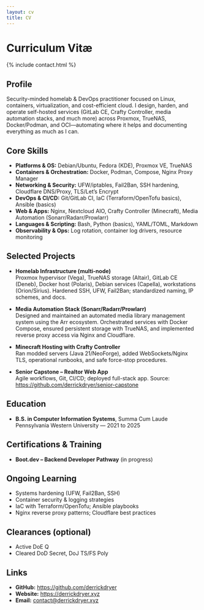 ```yaml
---
layout: cv
title: CV
---
```


# Curriculum Vitæ

{% include contact.html %}

## Profile

Security-minded homelab & DevOps practitioner focused on Linux, containers, virtualization, and cost-efficient cloud. I design, harden, and operate self-hosted services (GitLab CE, Crafty Controller, media automation stacks, and much more) across Proxmox, TrueNAS, Docker/Podman, and OCI—automating where it helps and documenting everything as much as I can.

## Core Skills

- **Platforms & OS:** Debian/Ubuntu, Fedora (KDE), Proxmox VE, TrueNAS
- **Containers & Orchestration:** Docker, Podman, Compose, Nginx Proxy Manager
- **Networking & Security:** UFW/iptables, Fail2Ban, SSH hardening, Cloudflare DNS/Proxy, TLS/Let’s Encrypt
- **DevOps & CI/CD:** Git/GitLab CI, IaC (Terraform/OpenTofu basics), Ansible (basics)
- **Web & Apps:** Nginx, Nextcloud AIO, Crafty Controller (Minecraft), Media Automation (Sonarr/Radarr/Prowlarr)
- **Languages & Scripting:** Bash, Python (basics), YAML/TOML, Markdown
- **Observability & Ops:** Log rotation, container log drivers, resource monitoring

## Selected Projects

- **Homelab Infrastructure (multi-node)**  
  Proxmox hypervisor (Vega), TrueNAS storage (Altair), GitLab CE (Deneb), Docker host (Polaris), Debian services (Capella), workstations (Orion/Sirius). Hardened SSH, UFW, Fail2Ban; standardized naming, IP schemes, and docs.

- **Media Automation Stack (Sonarr/Radarr/Prowlarr)**  
  Designed and maintained an automated media library management system using the Arr ecosystem. Orchestrated services with Docker Compose, ensured persistent storage with TrueNAS, and implemented reverse proxy access via Nginx and Cloudflare.

- **Minecraft Hosting with Crafty Controller**  
  Ran modded servers (Java 21/NeoForge), added WebSockets/Nginx TLS, operational runbooks, and safe force-stop procedures.

- **Senior Capstone – Realtor Web App**  
  Agile workflows, Git, CI/CD; deployed full-stack app. Source: <https://github.com/derrickdryer/senior-capstone>

## Education

- **B.S. in Computer Information Systems**, Summa Cum Laude  
  Pennsylvania Western University — 2021 to 2025

## Certifications & Training

- **Boot.dev – Backend Developer Pathway** (in progress)

## Ongoing Learning

- Systems hardening (UFW, Fail2Ban, SSH)
- Container security & logging strategies
- IaC with Terraform/OpenTofu; Ansible playbooks
- Nginx reverse proxy patterns; Cloudflare best practices

## Clearances (optional)

- Active DoE Q
- Cleared DoD Secret, DoJ TS/FS Poly

## Links

- **GitHub:** <https://github.com/derrickdryer>
- **Website:** <https://derrickdryer.xyz>
- **Email:** contact@derrickdryer.xyz
